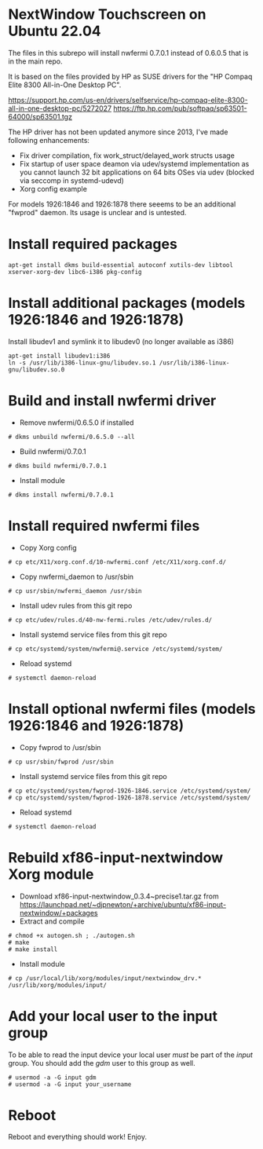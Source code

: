 # NextWindow Touchscreen on Ubuntu 22.04

The files in this subrepo will install nwfermi 0.7.0.1 instead of 0.6.0.5 that is in the main repo.

It is based on the files provided by HP as SUSE drivers for the "HP Compaq Elite 8300 All-in-One Desktop PC".

https://support.hp.com/us-en/drivers/selfservice/hp-compaq-elite-8300-all-in-one-desktop-pc/5272027
https://ftp.hp.com/pub/softpaq/sp63501-64000/sp63501.tgz

The HP driver has not been updated anymore since 2013, I've made following enhancements:

- Fix driver compilation, fix work_struct/delayed_work structs usage
- Fix startup of user space deamon via udev/systemd implementation as you cannot launch 32 bit applications on 64 bits OSes via udev (blocked via seccomp in systemd-udevd)
- Xorg config example

For models 1926:1846 and 1926:1878 there seeems to be an additional "fwprod" daemon. Its usage is unclear and is untested.

# Install required packages

```
apt-get install dkms build-essential autoconf xutils-dev libtool xserver-xorg-dev libc6-i386 pkg-config
```

# Install additional packages (models 1926:1846 and 1926:1878)

Install libudev1 and symlink it to libudev0 (no longer available as i386)

```
apt-get install libudev1:i386
ln -s /usr/lib/i386-linux-gnu/libudev.so.1 /usr/lib/i386-linux-gnu/libudev.so.0
```

# Build and install nwfermi driver

- Remove nwfermi/0.6.5.0 if installed
```
# dkms unbuild nwfermi/0.6.5.0 --all
```
- Build nwfermi/0.7.0.1
```
# dkms build nwfermi/0.7.0.1
```
- Install module
```
# dkms install nwfermi/0.7.0.1
```

# Install required nwfermi files
- Copy Xorg config
```
# cp etc/X11/xorg.conf.d/10-nwfermi.conf /etc/X11/xorg.conf.d/
```
- Copy nwfermi_daemon to /usr/sbin
```
# cp usr/sbin/nwfermi_daemon /usr/sbin
```
- Install udev rules from this git repo
```
# cp etc/udev/rules.d/40-nw-fermi.rules /etc/udev/rules.d/
```
- Install systemd service files from this git repo
```
# cp etc/systemd/system/nwfermi@.service /etc/systemd/system/
```
- Reload systemd
```
# systemctl daemon-reload
```

# Install optional nwfermi files (models 1926:1846 and 1926:1878)

- Copy fwprod to /usr/sbin
```
# cp usr/sbin/fwprod /usr/sbin
```
- Install systemd service files from this git repo
```
# cp etc/systemd/system/fwprod-1926-1846.service /etc/systemd/system/
# cp etc/systemd/system/fwprod-1926-1878.service /etc/systemd/system/
```
- Reload systemd
```
# systemctl daemon-reload
```

# Rebuild xf86-input-nextwindow Xorg module

- Download xf86-input-nextwindow_0.3.4~precise1.tar.gz from https://launchpad.net/~djpnewton/+archive/ubuntu/xf86-input-nextwindow/+packages
- Extract and compile
```
# chmod +x autogen.sh ; ./autogen.sh
# make
# make install
```
- Install module
```
# cp /usr/local/lib/xorg/modules/input/nextwindow_drv.* /usr/lib/xorg/modules/input/
```

# Add your local user to the input group

To be able to read the input device your local user *must* be part of the *input* group.
You should add the *gdm* user to this group as well.

```
# usermod -a -G input gdm
# usermod -a -G input your_username
```

# Reboot

Reboot and everything should work! Enjoy.
